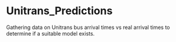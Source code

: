 # Unitrans_Predictions
Gathering data on Unitrans bus arrival times vs real arrival times to determine if a suitable model exists.

